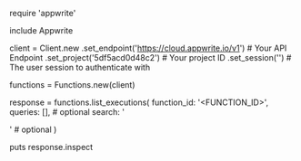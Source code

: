 require 'appwrite'

include Appwrite

client = Client.new
    .set_endpoint('https://cloud.appwrite.io/v1') # Your API Endpoint
    .set_project('5df5acd0d48c2') # Your project ID
    .set_session('') # The user session to authenticate with

functions = Functions.new(client)

response = functions.list_executions(
    function_id: '<FUNCTION_ID>',
    queries: [], # optional
    search: '<SEARCH>' # optional
)

puts response.inspect

